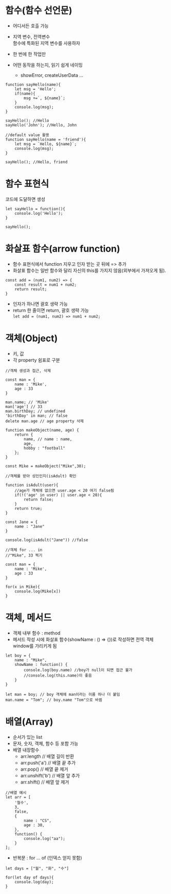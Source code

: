 # 함수(함수 선언문)

- 어디서든 호출 가능
- 지역 변수, 전역변수<br>
  함수에 특화된 지역 변수를 사용하자

- 한 번에 한 작업만
- 어떤 동작을 하는지, 읽기 쉽게 네이밍
  - showError, createUserData ...

```
function sayHello(name){
    let msg = 'Hello';
    if(name){
        msg +=`, ${name}`;
    }
    console.log(msg);
}

sayHello(); //Hello
sayHello('John'); //Hello, John

//default value 활용
function sayHello(name = 'friend'){
    let msg = `Hello, ${name}`;
    console.log(msg);
}

sayHello(); //Hello, friend
```

# 함수 표현식

코드에 도달하면 생성

```
let sayHello = function(){
    console.log('Hello');
}

sayHello();
```

# 화살표 함수(arrow function)

- 함수 표현식에서 function 지우고 인자 받는 곳 뒤에 => 추가<br>
- 화살표 함수는 일반 함수와 달리 자신의 this를 가지지 않음(외부에서 가져오게 됨).

```
const add = (num1, num2) => {
    const result = num1 + num2;
    return result;
}
```

- 인자가 하나면 괄호 생략 가능
- return 한 줄이면 return, 괄호 생략 가능<br>
  `let add = (num1, num2) => num1 + num2;`

# 객체(Object)

- 키, 값
- 각 property 쉼표로 구분

```
//객체 생성과 접근, 삭제

const man = {
    name : 'Mike',
    age : 33
}

man.name; // 'Mike'
man['age'] // 33
man.birthDay; // undefined
'birthDay' in man; // false
delete man.age // age property 삭제
```

```
function makeObject(name, age) {
    return {
        name, // name : name,
        age,
        hobby : "football"
    };
}

const Mike = makeObject("Mike",30);
```

```
//객체를 받아 성인인지(isAdult) 확인

function isAdult(user){
    //age가 객체에 없으면 user.age < 20 여기 false됨
    if(!('age' in user) || user.age < 20){
        return false;
    }
    return true;
}

const Jane = {
    name : "Jane"
}

console.log(isAdult("Jane")) //false
```

```
//객체 for ... in
//"Mike", 33 찍기

const man = {
    name : 'Mike',
    age : 33
}

for(x in Mike){
    console.log(Mike[x])
}
```

# 객체, 메서드

- 객체 내부 함수 : method<br>
- 메서드 작성 시에 화살표 함수(showName : () => {})로 작성하면 전역 객체 window를 가리키게 됨

```
let boy = {
    name : "Mike",
    showName : function() {
        console.log(boy.name) //boy가 null이 되면 접근 불가
        //console.log(this.name)이 좋음
    }
}

let man = boy; // boy 객체에 man이라는 이름 하나 더 붙임
man.name = "Tom"; // boy.name "Tom"으로 바뀜
```

# 배열(Array)

- 순서가 있는 list
- 문자, 숫자, 객체, 함수 등 포함 가능
- 배열 내장함수
  - arr.length // 배열 길이 반환
  - arr.push('a') // 배열 끝 추가
  - arr.pop() // 배열 끝 제거
  - arr.unshift('b') // 배열 앞 추가
  - arr.shift() // 배열 앞 제거

```
//배열 예시
let arr = [
    '철수',
    3,
    false,
    {
        name : "CS",
        age : 30,
    },
    function() {
        console.log("aa");
    }
];
```

- 반복문 : for ... of (인덱스 얻지 못함)

```
let days = ["월", "화", "수"]

for(let day of days){
    console.log(day);
}
```
